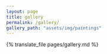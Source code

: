 ```yaml
---
layout: page
title: gallery
permalink: /gallery/
gallery_path: "assets/img/paintings"
---
```


{% translate_file pages/gallery.md %}
